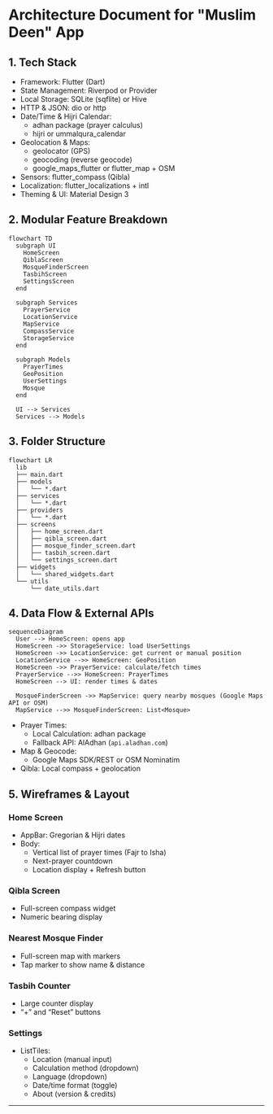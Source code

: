 # Architecture Document for "Muslim Deen" App

## 1. Tech Stack
- Framework: Flutter (Dart)
- State Management: Riverpod or Provider
- Local Storage: SQLite (sqflite) or Hive
- HTTP & JSON: dio or http
- Date/Time & Hijri Calendar:
  - adhan package (prayer calculus)
  - hijri or ummalqura_calendar
- Geolocation & Maps:
  - geolocator (GPS)
  - geocoding (reverse geocode)
  - google_maps_flutter or flutter_map + OSM
- Sensors: flutter_compass (Qibla)
- Localization: flutter_localizations + intl
- Theming & UI: Material Design 3

## 2. Modular Feature Breakdown

```mermaid
flowchart TD
  subgraph UI
    HomeScreen
    QiblaScreen
    MosqueFinderScreen
    TasbihScreen
    SettingsScreen
  end

  subgraph Services
    PrayerService
    LocationService
    MapService
    CompassService
    StorageService
  end

  subgraph Models
    PrayerTimes
    GeoPosition
    UserSettings
    Mosque
  end

  UI --> Services
  Services --> Models
```

## 3. Folder Structure

```mermaid
flowchart LR
  lib
  ├── main.dart
  ├── models
  │   └── *.dart
  ├── services
  │   └── *.dart
  ├── providers
  │   └── *.dart
  ├── screens
  │   ├── home_screen.dart
  │   ├── qibla_screen.dart
  │   ├── mosque_finder_screen.dart
  │   ├── tasbih_screen.dart
  │   └── settings_screen.dart
  ├── widgets
  │   └── shared_widgets.dart
  └── utils
      └── date_utils.dart
```

## 4. Data Flow & External APIs

```mermaid
sequenceDiagram
  User --> HomeScreen: opens app
  HomeScreen ->> StorageService: load UserSettings
  HomeScreen ->> LocationService: get current or manual position
  LocationService -->> HomeScreen: GeoPosition
  HomeScreen ->> PrayerService: calculate/fetch times
  PrayerService -->> HomeScreen: PrayerTimes
  HomeScreen --> UI: render times & dates

  MosqueFinderScreen ->> MapService: query nearby mosques (Google Maps API or OSM)
  MapService -->> MosqueFinderScreen: List<Mosque>
```

- Prayer Times:
  - Local Calculation: adhan package
  - Fallback API: AlAdhan (`api.aladhan.com`)
- Map & Geocode:
  - Google Maps SDK/REST or OSM Nominatim
- Qibla: Local compass + geolocation

## 5. Wireframes & Layout

### Home Screen
- AppBar: Gregorian & Hijri dates
- Body:
  - Vertical list of prayer times (Fajr to Isha)
  - Next-prayer countdown
  - Location display + Refresh button

### Qibla Screen
- Full-screen compass widget
- Numeric bearing display

### Nearest Mosque Finder
- Full-screen map with markers
- Tap marker to show name & distance

### Tasbih Counter
- Large counter display
- “+” and “Reset” buttons

### Settings
- ListTiles:
  - Location (manual input)
  - Calculation method (dropdown)
  - Language (dropdown)
  - Date/time format (toggle)
  - About (version & credits)

---
